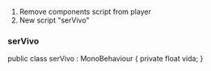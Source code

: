 1. Remove components script from player
2. New script "serVivo"
### serVivo
public class serVivo : MonoBehaviour
{
private float vida;
}
